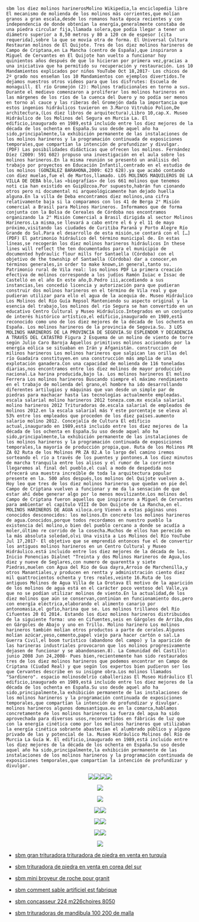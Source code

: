 
```
sbm los diez molinos harinerosMolino Wikipedia,la enciclopedia libre El mecanismo de molienda de los molinos más corrientes,que molían granos a gran escala,desde los romanos hasta época recientes y con independencia de donde obtenían la energía,generalmente constaba de una piedra circular fija,llamada solera,que podía llegar a tener un diámetro superior a 8,50 metros y 80 a 120 cm de espesor [cita requerida],sobre la que se movía otra de forma. El Universal Cultura Restauran molinos de El Quijote. Tres de los diez molinos harineros de Campo de Criptana,en La Mancha (centro de España),que inspiraron a Miguel de Cervantes en El Quijote han vuelto a funcionar hoy quinientos años después de que lo hicieran por primera vez,gracias a una iniciativa que ha permitido su recuperación y restauración. Los 10 Mandamientos explicados por niños YouTube Oct 18,2017· Los chicos de 2º grado nos enseñan los 10 Mandamientos con ejemplos divertidos.Te dejamos nuestros otros videos para que los disfrutes: Escuela de monaguill. El río Gromejón (2): Molinos tradicionales en torno a sus. Durante el medievo comenzaron a proliferar los molinos harineros en las márgenes de los ríos de la cuenca del Duero y no podía ser menos en torno al cauce y las riberas del Gromejón dada la importancia que estos ingenios hidráulicos tuvieron en 3.Marco Vitrubio Polion,De architectura,(Los diez libros de arquitectura),Libro 10,cap.X. Museo Hidráulico de los Molinos del Segura en Murcia La. El edificio,inaugurado en 1989,está incluido entre los diez mejores de la década de los ochenta en España.Su uso desde aquel año ha sido,principalmente,la exhibición permanente de las instalaciones de los molinos harineros y la programación continuada de exposiciones temporales,que compartían la intención de profundizar y divulgar. (PDF) Las posibilidades didácticas que ofrecen los molinos. Fernández Díez (2009: 591 602) propuso una investigación en el aula sobre los molinos harineros.En la misma reunión se presentó un análisis del trabajo por proyectos en Educación Infantil,centrado en el estudio de los molinos (GONZÁLEZ BARAHONA,2009: 623 628).ya que acabó contando con diez muelas,fue el de Martos,llamado. LOS MOLINOS MAQUILEROS DE LA VILLA DE DEBA blo,las «biografías» de los 661 molinos que tenemos noti­ cia han existido en GuipÚzcoa.Por supuesto,habrán fun­ cionando otros pero ni documental ni arqueológicamente han dejado huella alguna.En la villa de Deba encontramos diez molinos,una cifra relativamente baja si la comparamos con los 41 de Berga­ 2° Misión comercial a Brasil para Molinos Harineros. Informamos que de forma conjunta con la Bolsa de Cereales de Córdoba nos encontramos organizando la 2° Misión Comercial a Brasil dirigida al sector Molinos Harineros.La misma,se llevará a cabo entre el 6 y el 11 de mayo próximo,visitando las ciudades de Curitiba Paraná y Porto Alegre Río Grande do Sul.Para el desarrollo de esta misión,se contará con el […] (PDF) El patrimonio hidráulico del término municipal de. En estas líneas,se recogerán los diez molinos harineros hidráulicos In these lines will reflect the ten documentados para el municipio de documented hydraulic flour mills for Santaella (Córdoba) con el objetivo de the township of Santaella (Córdoba) dar a conocer,en términos generales,in order to make known,in general,tanto su. Patrimonio rural de Vila real: los molinos PDF La primera creación efectiva de molinos corresponde a los judíos Ramón Iuiac e Issac de Castelló en el año En este año,D.Pedro iii,accediendo a sus instancias,les concedió licencia y autorización para que pudieran construir dos molinos harineros en el término de Vila real y que pudieran utilizar para ello el agua de la acequia de. Museo Hidráulico Los Molinos del Río Guía Repsol Manteniendo su aspecto original y la esencia del trabajo,los molinos del río Segura se han convertido en un educativo Centro Cultural y Museo Hidráulico.Integrados en un conjunto de interés histórico artístico,el edificio,inaugurado en 1989,está reconocido como uno de los diez mejores de la década de los ochenta en España. Los molinos harineros de la provincia de Segovia.Su. 3 LOS MOLINOS HARINEROS DE LA PROVINCIA DE SEGOVIA.SU ESPLENDOR Y DECADENCIA A TRAVÉS DEL CATASTRO Figura 2 Esquema de un molino de viento de torre según Julio Caro Baroja Aquellos primitivos molinos accionados por la energía eólica se situaban en Irán y Afganistán. construccion de milinos harineros Los molinos harineros que salpican las orillas del río Guadaíra constituyen.en una construcción más amplia de una explotación ganadera.Con una capacidad de molienda de 116 toneladas diarias,nos encontramos entre los diez molinos de mayor producción nacional.La harina producida,bajo la. Los molinos harineros El molino Ferrera Los molinos harineros Buscando siempre el máximo rendimiento en el trabajo de molienda del grano,el hombre ha ido desarrollando diferentes artilugios y máquinas que van desde un simple par de piedras para machacar hasta las tecnologías actualmente empleadas. escala salarial molino harineros 2012 toneza.com.mx escala salarial molino harineros 2012 Trituradoras de.escala salarial de empleados de molinos 2012.en la escala salarial más Y este porcentaje se eleva al 53% entre los empleados que proceden de los diez países.aumento salario molino 2012. Concejalía de Cultura El edificio actual,inaugurado en 1989,está incluido entre los diez mejores de la década de los ochenta en España.Su uso desde aquel año ha sido,principalmente,la exhibición permanente de las instalaciones de los molinos harineros y la programación continuada de exposiciones temporales,la mayoría de producción propia,que. Ruta de los Molinos PR ZA 02 Ruta de los Molinos PR ZA 02.A lo largo del camino iremos sorteando el río a través de los puentes y pontones.A los diez minutos de marcha tranquila entre los alisos y el rumor de la corriente llegaremos al final del pueblo,el cual a modo de despedida nos ofrecerá una muestra increíble de toda la arquitectura popular presente en la. 500 años después,los molinos del Quijote vuelven a. Hoy leo que tres de los diez molinos harineros que quedan en pie del Campo de Criptana vuelven a funcionar y me da la sensación de que estar ahí debe generar algo por lo menos movilizante.Los molinos del Campo de Criptana fueron aquellos que inspiraron a Miguel de Cervantes para ambientar el capítulo VIII de Don Quijote de La Mancha,en el. MOLINOS HARINEROS DE AGUA xiloca.org Vienen a estas páginas unos conocidos desconocidos: los molinos.En concreto los molinos harineros de agua.Conocidos,porque todos recordamos en nuestro pueblo la existencia del molino,o bien del pueblo cercano a donde se acudía a moler,último re corrido de la cosecha.Muchos de ellos han perecido en la más absoluta soledad,olvi Una visita a Los Molinos del Río YouTube Jul 17,2017· El objetivo que se emprendió entonces fue el de convertir los antiguos molinos harineros en un Centro Cultural y Museo Hidráulico.está incluido entre los diez mejores de la década de los. Inicio Ponencias Dialnet "Treinta y dos Molinos Harineros de Agua,los diez y nueve de Seglares,con numero de quarentta y siete Piedras,muelen con Agua del Rio de Gua dayra,Arroio de Marchenilla,y otros Manantiales,y producen en rentta y administración ciento diez mil quattrocientos ochenta y tres reales,veinte 16.Ruta de los antiguos Molinos de Agua Villa de La Orotava El motivo de la aparición de los molinos de agua está en el carácter poco ventoso del Valle,ya que no se podían utilizar molinos de viento.En la actualidad,de los diez molinos que aún se conservan,continúan en funcionamiento dos,pero con energía eléctrica,elaborando el alimento canario por antonomasia,el gofio,harina que se. Los molinos trillanos del Río Cifuentes 20 01 2014. Estando los diez molinos harineros distribuidos de la siguiente forma: uno en Cifuentes,seis en Gárgoles de Arriba,dos en Gárgoles de Abajo y uno en Trillo. Molino harinero Los molinos harineros también molían otros productos a parte de cerales.Algunos molían azúcar,yeso,cemento,papel viejo para hacer cartón o sal.La Guerra Civil,el boom turístico (abandono del campo) y la aparición de las harineras industriales provocaron que los molinos progresivamente dejasen de funcionar y se abandonasen.8). La Comunidad del Castillo: junio 2008 Jun 24,2008· Pues bien,recientemente han sido restaurados tres de los diez molinos harineros que podemos encontrar en Campo de Criptana (Ciudad Real) y que según los expertos bien pudieron ser los que Cervantes describe en su insigne obra.Los molinos llamados "Sardinero". espacio molinosdelrío caballerizas El Museo Hidráulico El edificio,inaugurado en 1989,está incluido entre los diez mejores de la década de los ochenta en España.Su uso desde aquel año ha sido,principalmente,la exhibición permanente de las instalaciones de los molinos harineros y la programación continuada de exposiciones temporales,que compartían la intención de profundizar y divulgar. molinos harineros algunos domusantiqua.eu en la comarca,hablamos concretamente de los molinos harineros La fuerza del agua ha sido aprovechada para diversos usos,reconvertidos en fábricas de luz que con la energía cinética como por los molinos harineros que utilizaban la energía cinética sobrante abastecían el alumbrado público y alguno privado de las y potencial de la. Museo Hidráulico Molinos del Río de Murcia La Guía W. El edificio,inaugurado en 1989,está incluido entre los diez mejores de la década de los ochenta en España.Su uso desde aquel año ha sido,principalmente,la exhibición permanente de las instalaciones de los molinos harineros y la programación continuada de exposiciones temporales,que compartían la intención de profundizar y divulgar. 
```

<div align="center">

<a href="https://es-mill.shibang-china.com/github&k=sbm+los+diez+molinos+harineros"><img src="https://static.shibang-china.com/es/mill/index.jpg"></a><a href="https://es-mill.shibang-china.com/materials.htmlgithub&k=sbm+los+diez+molinos+harineros"><img src="https://static.shibang-china.com/es/mill/materials.jpg"></a><a href="https://es-mill.shibang-china.com/about.htmlgithub&k=sbm+los+diez+molinos+harineros"><img src="https://static.shibang-china.com/es/mill/about.jpg"></a><a href="https://es-mill.shibang-china.com/contact.htmlgithub&k=sbm+los+diez+molinos+harineros"><img src="https://static.shibang-china.com/es/mill/contact.jpg"></a>

<a href="https://es-mill.shibang-china.com/github&k=sbm+los+diez+molinos+harineros"><img src="https://static.shibang-china.com/es/mill/banner.jpg"></a>

<a href="https://swt.shibang-china.com/github&k=sbm+los+diez+molinos+harineros"><img src="https://static.shibang-china.com/es/mill/chat.jpg"></a>

<a href="https://es-mill.shibang-china.com/products/vertical-roller-mill.htmlgithub&k=sbm+los+diez+molinos+harineros"><img src="https://static.shibang-china.com/es/mill/vertical.jpg"></a><a href="https://es-mill.shibang-china.com/products/raymond-mill.htmlgithub&k=sbm+los+diez+molinos+harineros"><img src="https://static.shibang-china.com/es/mill/raymond.jpg"></a>

<a href="https://es-mill.shibang-china.com/products/ultrafine-grinding-mill.htmlgithub&k=sbm+los+diez+molinos+harineros"><img src="https://static.shibang-china.com/es/mill/ultrafine.jpg"></a><a href="https://es-mill.shibang-china.com/products/trapezium-grinding-mill.htmlgithub&k=sbm+los+diez+molinos+harineros"><img src="https://static.shibang-china.com/es/mill/trapezium.jpg"></a>

<a href="https://es-mill.shibang-china.com/products/ball-mill.htmlgithub&k=sbm+los+diez+molinos+harineros"><img src="https://static.shibang-china.com/es/mill/ball.jpg"></a><a href="https://es-mill.shibang-china.com/products/hammer-mill.htmlgithub&k=sbm+los+diez+molinos+harineros"><img src="https://static.shibang-china.com/es/mill/hammer.jpg"></a>

<a href="https://swt.shibang-china.com/github&k=sbm+los+diez+molinos+harineros"><img src="https://static.shibang-china.com/es/mill/case.jpg"></a>

</div>


* [sbm gran trituradora trituradora de piedra en venta en turquía](sbm%20gran%20trituradora%20trituradora%20de%20piedra%20en%20venta%20en%20turqu%C3%ADa.md)

* [sbm trituradora de piedra en venta en corea del sur](sbm%20trituradora%20de%20piedra%20en%20venta%20en%20corea%20del%20sur.md)

* [sbm mini broyeur de roche pour granit](sbm%20mini%20broyeur%20de%20roche%20pour%20granit.md)

* [sbm comment sable artificiel est fabrique](sbm%20comment%20sable%20artificiel%20est%20fabrique.md)

* [sbm concasseur 224 m226choires 8050](sbm%20concasseur%20224%20m226choires%208050.md)

* [sbm trituradoras de mandibula 100 200 de malla](sbm%20trituradoras%20de%20mandibula%20100%20200%20de%20malla.md)